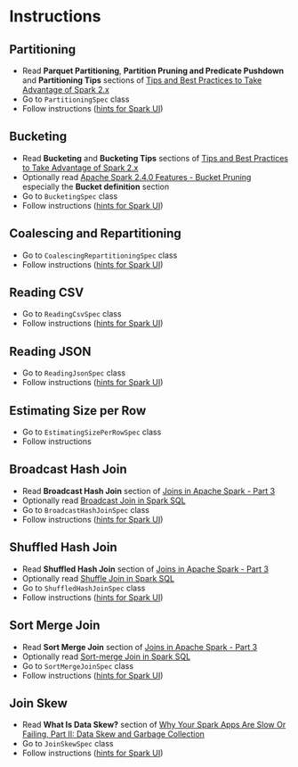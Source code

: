 # Instructions

## Partitioning
* Read **Parquet Partitioning**, **Partition Pruning and Predicate Pushdown** and **Partitioning Tips** sections of
  [Tips and Best Practices to Take Advantage of Spark 2.x](https://mapr.com/blog/tips-and-best-practices-to-take-advantage-of-spark-2-x/)
* Go to `PartitioningSpec` class
* Follow instructions ([hints for Spark UI](hints/partitioning/hints.md))

## Bucketing

* Read **Bucketing** and **Bucketing Tips** sections of
  [Tips and Best Practices to Take Advantage of Spark 2.x](https://mapr.com/blog/tips-and-best-practices-to-take-advantage-of-spark-2-x/)
* Optionally read
  [Apache Spark 2.4.0 Features - Bucket Pruning](https://www.waitingforcode.com/apache-spark-sql/apache-spark-2.4.0-features-bucket-pruning/read)
  especially the **Bucket definition** section
* Go to `BucketingSpec` class
* Follow instructions ([hints for Spark UI](hints/bucketing/hints.md))

## Coalescing and Repartitioning

* Go to `CoalescingRepartitioningSpec` class
* Follow instructions ([hints for Spark UI](hints/coalescing-and-repartitioning/hints.md))

## Reading CSV

* Go to `ReadingCsvSpec` class
* Follow instructions ([hints for Spark UI](hints/hints.md#reading-csv))

## Reading JSON

* Go to `ReadingJsonSpec` class
* Follow instructions ([hints for Spark UI](hints/hints.md#reading-json))

## Estimating Size per Row

* Go to `EstimatingSizePerRowSpec` class
* Follow instructions

## Broadcast Hash Join

* Read **Broadcast Hash Join** section of 
  [Joins in Apache Spark - Part 3](https://medium.com/@achilleus/https-medium-com-joins-in-apache-spark-part-3-1d40c1e51e1c)
* Optionally read
  [Broadcast Join in Spark SQL](https://www.waitingforcode.com/apache-spark-sql/broadcast-join-spark-sql/read)
* Go to `BroadcastHashJoinSpec` class
* Follow instructions ([hints for Spark UI](hints/hints.md#broadcast-hash-join))

## Shuffled Hash Join

* Read **Shuffled Hash Join** section of
  [Joins in Apache Spark - Part 3](https://medium.com/@achilleus/https-medium-com-joins-in-apache-spark-part-3-1d40c1e51e1c)
* Optionally read
  [Shuffle Join in Spark SQL](https://www.waitingforcode.com/apache-spark-sql/shuffle-join-spark-sql/read)
* Go to `ShuffledHashJoinSpec` class
* Follow instructions ([hints for Spark UI](hints/hints.md#shuffled-hash-join))

## Sort Merge Join

* Read **Sort Merge Join** section of
  [Joins in Apache Spark - Part 3](https://medium.com/@achilleus/https-medium-com-joins-in-apache-spark-part-3-1d40c1e51e1c)
* Optionally read
  [Sort-merge Join in Spark SQL](https://www.waitingforcode.com/apache-spark-sql/sort-merge-join-spark-sql/read)
* Go to `SortMergeJoinSpec` class
* Follow instructions ([hints for Spark UI](hints/hints.md#sort-merge-join))

## Join Skew
* Read **What Is Data Skew?** section of
  [Why Your Spark Apps Are Slow Or Failing, Part II: Data Skew and Garbage Collection](https://dzone.com/articles/why-your-spark-apps-are-slow-or-failing-part-ii-da)
* Go to `JoinSkewSpec` class
* Follow instructions ([hints for Spark UI](hints/hints.md#join-skew))
